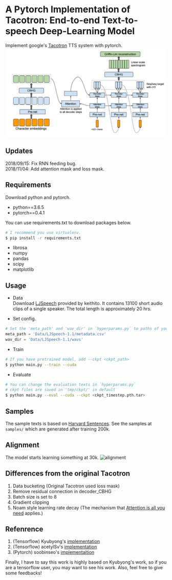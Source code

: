 # A Pytorch Implementation of Tacotron: End-to-end Text-to-speech Deep-Learning Model
Implement google's [Tacotron](https://arxiv.org/abs/1703.10135) TTS system with pytorch.  
![tacotron](arch_fig.jpg)

## Updates
2018/09/15: Fix RNN feeding bug.  
2018/11/04: Add attention mask and loss mask.


## Requirements
Download python and pytorch.  
* python==3.6.5
* pytorch==0.4.1  

You can use requirements.txt to download packages below.
```bash
# I recommend you use virtualenv.
$ pip install -r requirements.txt
```
* librosa  
* numpy  
* pandas  
* scipy  
* matplotlib  


## Usage

* Data  
Download [LJSpeech](https://keithito.com/LJ-Speech-Dataset/) provided by keithito. It contains 13100 short audio clips of a single speaker. The total length is approximately 20 hrs.

* Set config.    
```python
# Set the 'meta_path' and 'wav_dir' in `hyperparams.py` to paths of your downloaded LJSpeech's meta file and wav directory.
meta_path = 'Data/LJSpeech-1.1/metadata.csv'
wav_dir = 'Data/LJSpeech-1.1/wavs'
```

* Train
```bash
# If you have pretrained model, add --ckpt <ckpt_path>
$ python main.py --train --cuda
```

* Evaluate 
```bash
# You can change the evaluation texts in `hyperparams.py`
# ckpt files are saved in 'tmp/ckpt/' in default
$ python main.py --eval --cuda --ckpt <ckpt_timestep.pth.tar>
```

## Samples
The sample texts is based on [Harvard Sentences](http://www.cs.columbia.edu/~hgs/audio/harvard.html). See the samples at `samples/` which are generated after training 200k.

## Alignment
The model starts learning something at 30k.
![alignment](alignment.gif)


## Differences from the original Tacotron
1. Data bucketing (Original Tacotron used loss mask)
2. Remove residual connection in decoder_CBHG
3. Batch size is set to 8
4. Gradient clipping
5. Noam style learning rate decay (The mechanism that [Attention is all you need](https://arxiv.org/abs/1706.03762) applies.)


## Refenrence
1. (Tensorflow) Kyubyong's  [implementation](https://github.com/Kyubyong/tacotron)
2. (Tensorflow) acetylSv's  [implementation](https://github.com/acetylSv/GST-tacotron)
3. (Pytorch)    soobinseo's [implementaition](https://github.com/soobinseo/Tacotron-pytorch)  

Finally, I have to say this work is highly based on Kyubyong's work, so if you are a tensorflow user, you may want to see his work. Also, feel free to give some feedbacks!

